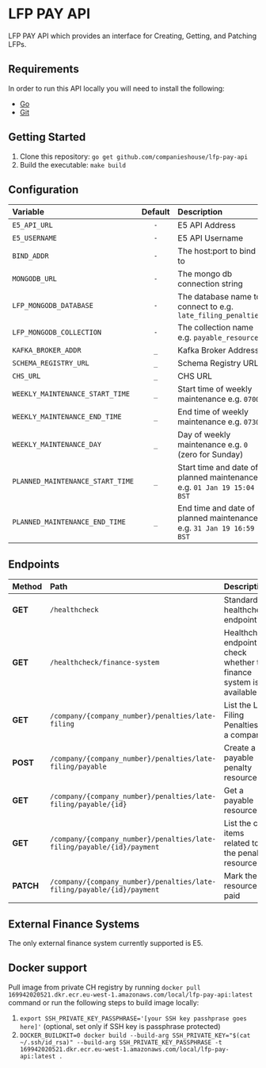 # LFP PAY API

LFP PAY API which provides an interface for Creating, Getting, and Patching LFPs.

## Requirements
In order to run this API locally you will need to install the following:

- [Go](https://golang.org/doc/install)
- [Git](https://git-scm.com/downloads)

## Getting Started
1. Clone this repository: `go get github.com/companieshouse/lfp-pay-api`
1. Build the executable: `make build`

## Configuration
Variable                         | Default | Description
:--------------------------------|:-------:|:-----------
`E5_API_URL`                     | `-`     | E5 API Address
`E5_USERNAME`                    | `-`     | E5 API Username
`BIND_ADDR`                      | `-`     | The host:port to bind to
`MONGODB_URL`                    | `-`     | The mongo db connection string
`LFP_MONGODB_DATABASE`           | `-`     | The database name to connect to e.g. `late_filing_penalties`
`LFP_MONGODB_COLLECTION`         | `-`     | The collection name e.g. `payable_resources`
`KAFKA_BROKER_ADDR`              | `_`     | Kafka Broker Address
`SCHEMA_REGISTRY_URL`            | `_`     | Schema Registry URL
`CHS_URL`                        | `_`     | CHS URL
`WEEKLY_MAINTENANCE_START_TIME`  | `_`     | Start time of weekly maintenance e.g. `0700`
`WEEKLY_MAINTENANCE_END_TIME`    | `_`     | End time of weekly maintenance e.g. `0730`
`WEEKLY_MAINTENANCE_DAY`         | `_`     | Day of weekly maintenance e.g. `0` (zero for Sunday)
`PLANNED_MAINTENANCE_START_TIME` | `_`     | Start time and date of planned maintenance e.g. `01 Jan 19 15:04 BST`
`PLANNED_MAINTENANCE_END_TIME`   | `_`     | End time and date of planned maintenance e.g. `31 Jan 19 16:59 BST`

## Endpoints
Method    | Path                                                                   | Description
:---------|:-----------------------------------------------------------------------|:-----------
**GET**   | `/healthcheck`                                                         | Standard healthcheck endpoint
**GET**   | `/healthcheck/finance-system`                                          | Healthcheck endpoint to check whether the finance system is available
**GET**   | `/company/{company_number}/penalties/late-filing`                      | List the Late Filing Penalties for a company
**POST**  | `/company/{company_number}/penalties/late-filing/payable`              | Create a payable penalty resource
**GET**   | `/company/{company_number}/penalties/late-filing/payable/{id}`         | Get a payable resource
**GET**   | `/company/{company_number}/penalties/late-filing/payable/{id}/payment` | List the cost items related to the penalty resource
**PATCH** | `/company/{company_number}/penalties/late-filing/payable/{id}/payment` | Mark the resource as paid

## External Finance Systems
The only external finance system currently supported is E5.

## Docker support

Pull image from private CH registry by running `docker pull 169942020521.dkr.ecr.eu-west-1.amazonaws.com/local/lfp-pay-api:latest` command or run the following steps to build image locally:

1. `export SSH_PRIVATE_KEY_PASSPHRASE='[your SSH key passhprase goes here]'` (optional, set only if SSH key is passphrase protected)
2. `DOCKER_BUILDKIT=0 docker build --build-arg SSH_PRIVATE_KEY="$(cat ~/.ssh/id_rsa)" --build-arg SSH_PRIVATE_KEY_PASSPHRASE -t 169942020521.dkr.ecr.eu-west-1.amazonaws.com/local/lfp-pay-api:latest .`
